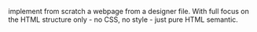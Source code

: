 implement from scratch a webpage from a designer file.
With full focus on the HTML structure only - no CSS, no style - just pure HTML semantic.

